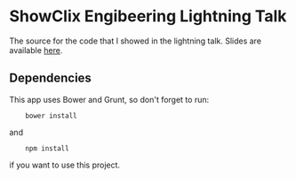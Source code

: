 # ShowClix Engibeering Lightning Talk

The source for the code that I showed in the lightning talk.  Slides are available [here](https://docs.google.com/presentation/d/1IoIkVcAyMk0icgrbrGI853haxMjbpGlTZStaWrsTm6A/edit?usp=sharing).

## Dependencies

This app uses Bower and Grunt, so don't forget to run:

        bower install

and

        npm install

if you want to use this project.